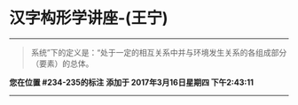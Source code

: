 # 汉字构形学讲座-(王宁)

---

> 系统”下的定义是：“处于一定的相互关系中并与环境发生关系的各组成部分（要素）的总体。

**您在位置 #234-235的标注** **添加于 2017年3月16日星期四 下午2:43:11**

---

